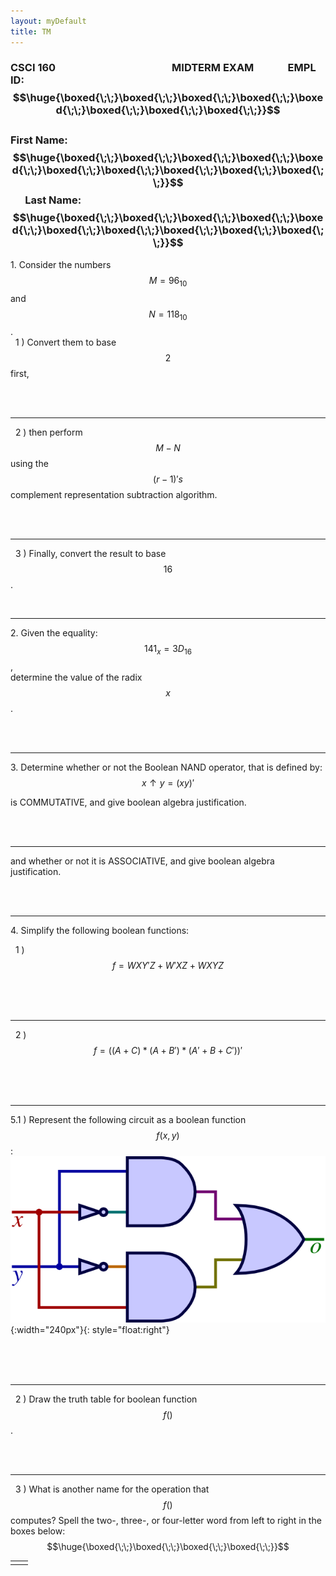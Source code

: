 ```yaml
---
layout: myDefault
title: TM
---
```

  
  
### CSCI 160&nbsp; &nbsp; &nbsp; &nbsp; &nbsp; &nbsp; &nbsp; &nbsp; &nbsp;  &nbsp; &nbsp; &nbsp; &nbsp;  &nbsp; &nbsp; &nbsp; &nbsp; &nbsp; &nbsp; &nbsp; &nbsp; &nbsp; &nbsp; &nbsp; MIDTERM EXAM &nbsp;&nbsp; &nbsp; &nbsp; &nbsp; &nbsp; &nbsp; EMPL ID: $$\huge{\boxed{\;\;}\boxed{\;\;}\boxed{\;\;}\boxed{\;\;}\boxed{\;\;}\boxed{\;\;}\boxed{\;\;}\boxed{\;\;}}$$ <br/> First Name:  $$\huge{\boxed{\;\;}\boxed{\;\;}\boxed{\;\;}\boxed{\;\;}\boxed{\;\;}\boxed{\;\;}\boxed{\;\;}\boxed{\;\;}\boxed{\;\;}\boxed{\;\;}}$$ &nbsp;&nbsp; &nbsp;  &nbsp;Last Name:  $$\huge{\boxed{\;\;}\boxed{\;\;}\boxed{\;\;}\boxed{\;\;}\boxed{\;\;}\boxed{\;\;}\boxed{\;\;}\boxed{\;\;}\boxed{\;\;}\boxed{\;\;}}$$

1\.  Consider the numbers $$M = 96_{10}$$ and $$N = 118_{10}$$.  
 &nbsp; 1 )  Convert them to base $$2$$ first,  
  
<br/>  
<br/>  
  
____________________________________________________________________________________________________________  
 &nbsp; 2 )  then perform $$M-N$$ using the $$(r-1)'s$$ complement representation subtraction algorithm.  
  
<br/>  
<br/>  
  
____________________________________________________________________________________________________________  
 &nbsp; 3 )  Finally, convert the result to base $$16$$.  
  
<br/>  
  
____________________________________________________________________________________________________________  
2\.  Given the equality: &nbsp; $$141_x = 3D_{16}$$ ,  
determine the value of the radix $$x$$.  
  
<br/>  
<br/>  
  
____________________________________________________________________________________________________________  
3\.  Determine whether or not the Boolean NAND operator, that is defined by:
$$x \uparrow y = (xy)'$$
  
is COMMUTATIVE, and give boolean algebra justification.  
  
<br/>  
<br/>  
  
____________________________________________________________________________________________________________  
and whether or not it is ASSOCIATIVE, and give boolean algebra justification.  
  
<br/>  
<br/>  
  
____________________________________________________________________________________________________________  
4\.  Simplify the following boolean functions:  
  
 &nbsp; 1 )  $$ f = WXY'Z + W'XZ + WXYZ $$  
  
<br/>  
  
<br/>  
<br/>  
  
____________________________________________________________________________________________________________  
 &nbsp; 2 )  $$ f = ( ( A + C ) * ( A + B' ) * ( A' + B + C' ) )' $$  
  
<br/>  
  
<br/>  
<br/>  
  
____________________________________________________________________________________________________________  
5\.1 )  Represent the following circuit as a boolean function $$f(x,\, y)$$: ![](XOR.png){:width="240px"}{: style="float:right"}  
  
<br/>  
<br/>  
<br/>  
  
____________________________________________________________________________________________________________  
 &nbsp; 2 )  Draw the truth table for boolean function $$f()$$.  
  
<br/>  
<br/>  
  
____________________________________________________________________________________________________________  
 &nbsp; 3 )  What is another name for the operation that $$f()$$ computes?  Spell the two-, three-, or four-letter word from left to right in the boxes below:  
$$\huge{\boxed{\;\;}\boxed{\;\;}\boxed{\;\;}\boxed{\;\;}}$$
  
  
  
  
  
<table border="0px"><tr><td style="width:50%">
</td><td style="width:50%">
</td></tr></table>
